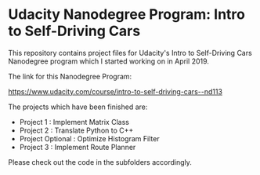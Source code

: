 # Udacity Nanodegree Program: Intro to Self-Driving Cars 

This repository contains project files for Udacity's Intro to Self-Driving Cars Nanodegree program which I started working on in April 2019.

The link for this Nanodegree Program:

<https://www.udacity.com/course/intro-to-self-driving-cars--nd113>

The projects which have been finished are:

- Project 1 : Implement Matrix Class
- Project 2 : Translate Python to C++
- Project Optional : Optimize Histogram Filter
- Project 3 : Implement Route Planner

Please check out the code in the subfolders accordingly.

